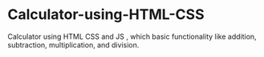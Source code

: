 # Calculator-using-HTML-CSS
Calculator using HTML CSS and JS , which basic functionality like addition, subtraction, multiplication, and division.
